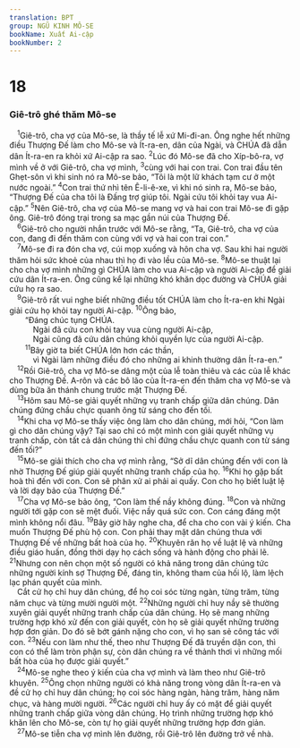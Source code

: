 ```yaml
---
translation: BPT
group: NGŨ KINH MÔ-SE
bookName: Xuất Ai-cập 
bookNumber: 2
---
```


<div class="title"><h1>18</h1><h3>Giê-trô ghé thăm Mô-se</h3></div>
<span class="verse xu_18_1"> <sup>1</sup>Giê-trô, cha vợ của Mô-se, là thầy tế lễ xứ Mi-đi-an. Ông nghe hết những điều Thượng Đế làm cho Mô-se và Ít-ra-en, dân của Ngài, và CHÚA đã dẫn dân Ít-ra-en ra khỏi xứ Ai-cập ra sao.</span>
<span class="verse xu_18_2"><sup>2</sup>Lúc đó Mô-se đã cho Xíp-bô-ra, vợ mình về ở với Giê-trô, cha vợ mình,</span>
<span class="verse xu_18_3"><sup>3</sup>cùng với hai con trai. Con trai đầu tên Ghẹt-sôn vì khi sinh nó ra Mô-se bảo, “Tôi là một lữ khách tạm cư ở một nước ngoài.”</span>
<span class="verse xu_18_4"><sup>4</sup>Con trai thứ nhì tên Ê-li-ê-xe, vì khi nó sinh ra, Mô-se bảo, “Thượng Đế của cha tôi là Đấng trợ giúp tôi. Ngài cứu tôi khỏi tay vua Ai-cập.”</span>
<span class="verse xu_18_5"><sup>5</sup>Nên Giê-trô, cha vợ của Mô-se mang vợ và hai con trai Mô-se đi gặp ông. Giê-trô đóng trại trong sa mạc gần núi của Thượng Đế.<br/></span>
<span class="verse xu_18_6"> <sup>6</sup>Giê-trô cho người nhắn trước với Mô-se rằng, “Ta, Giê-trô, cha vợ của con, đang đi đến thăm con cùng với vợ và hai con trai con.”<br/></span>
<span class="verse xu_18_7"> <sup>7</sup>Mô-se đi ra đón cha vợ, cúi mọp xuống và hôn cha vợ. Sau khi hai người thăm hỏi sức khoẻ của nhau thì họ đi vào lều của Mô-se.</span>
<span class="verse xu_18_8"><sup>8</sup>Mô-se thuật lại cho cha vợ mình những gì CHÚA làm cho vua Ai-cập và người Ai-cập để giải cứu dân Ít-ra-en. Ông cũng kể lại những khó khăn dọc đường và CHÚA giải cứu họ ra sao.<br/></span>
<span class="verse xu_18_9"> <sup>9</sup>Giê-trô rất vui nghe biết những điều tốt CHÚA làm cho Ít-ra-en khi Ngài giải cứu họ khỏi tay người Ai-cập.</span>
<span class="verse xu_18_10"><sup>10</sup>Ông bảo,<br/>  “Đáng chúc tụng CHÚA.<br/>   Ngài đã cứu con khỏi tay vua cùng người Ai-cập,<br/>   Ngài cũng đã cứu dân chúng khỏi quyền lực của người Ai-cập.<br/></span>
<span class="verse xu_18_11">  <sup>11</sup>Bây giờ ta biết CHÚA lớn hơn các thần,<br/>   vì Ngài làm những điều đó cho những ai khinh thường dân Ít-ra-en.”<br/></span>
<span class="verse xu_18_12"> <sup>12</sup>Rồi Giê-trô, cha vợ Mô-se dâng một của lễ toàn thiêu và các của lễ khác cho Thượng Đế. A-rôn và các bô lão của Ít-ra-en đến thăm cha vợ Mô-se và dùng bữa ăn thánh chung trước mặt Thượng Đế.<br/></span>
<span class="verse xu_18_13"> <sup>13</sup>Hôm sau Mô-se giải quyết những vụ tranh chấp giữa dân chúng. Dân chúng đứng chầu chực quanh ông từ sáng cho đến tối.<br/></span>
<span class="verse xu_18_14"> <sup>14</sup>Khi cha vợ Mô-se thấy việc ông làm cho dân chúng, mới hỏi, “Con làm gì cho dân chúng vậy? Tại sao chỉ có một mình con giải quyết những vụ tranh chấp, còn tất cả dân chúng thì chỉ đứng chầu chực quanh con từ sáng đến tối?”<br/></span>
<span class="verse xu_18_15"> <sup>15</sup>Mô-se giải thích cho cha vợ mình rằng, “Sở dĩ dân chúng đến với con là nhờ Thượng Đế giúp giải quyết những tranh chấp của họ.</span>
<span class="verse xu_18_16"><sup>16</sup>Khi họ gặp bất hoà thì đến với con. Con sẽ phân xử ai phải ai quấy. Con cho họ biết luật lệ và lời dạy bảo của Thượng Đế.”<br/></span>
<span class="verse xu_18_17"> <sup>17</sup>Cha vợ Mô-se bảo ông, “Con làm thế nầy không đúng.</span>
<span class="verse xu_18_18"><sup>18</sup>Con và những người tới gặp con sẽ mệt đuối. Việc nầy quá sức con. Con cáng đáng một mình không nổi đâu.</span>
<span class="verse xu_18_19"><sup>19</sup>Bây giờ hãy nghe cha, để cha cho con vài ý kiến. Cha muốn Thượng Đế phù hộ con. Con phải thay mặt dân chúng thưa với Thượng Đế về những bất hoà của họ.</span>
<span class="verse xu_18_20"><sup>20</sup>Khuyên răn họ về luật lệ và những điều giáo huấn, đồng thời dạy họ cách sống và hành động cho phải lẽ.</span>
<span class="verse xu_18_21"><sup>21</sup>Nhưng con nên chọn một số người có khả năng trong dân chúng tức những người kính sợ Thượng Đế, đáng tin, không tham của hối lộ, làm lệch lạc phán quyết của mình.<br/> Cắt cử họ chỉ huy dân chúng, để họ coi sóc từng ngàn, từng trăm, từng năm chục và từng mười người một.</span>
<span class="verse xu_18_22"><sup>22</sup>Những người chỉ huy nầy sẽ thường xuyên giải quyết những tranh chấp của dân chúng. Họ sẽ mang những trường hợp khó xử đến con giải quyết, còn họ sẽ giải quyết những trường hợp đơn giản. Do đó sẽ bớt gánh nặng cho con, vì họ san sẻ công tác với con.</span>
<span class="verse xu_18_23"><sup>23</sup>Nếu con làm như thế, theo như Thượng Đế đã truyền dặn con, thì con có thể làm tròn phận sự, còn dân chúng ra về thảnh thơi vì những mối bất hòa của họ được giải quyết.”<br/></span>
<span class="verse xu_18_24"> <sup>24</sup>Mô-se nghe theo ý kiến của cha vợ mình và làm theo như Giê-trô khuyên.</span>
<span class="verse xu_18_25"><sup>25</sup>Ông chọn những người có khả năng trong vòng dân Ít-ra-en và đề cử họ chỉ huy dân chúng; họ coi sóc hàng ngàn, hàng trăm, hàng năm chục, và hàng mười người.</span>
<span class="verse xu_18_26"><sup>26</sup>Các người chỉ huy ấy có mặt để giải quyết những tranh chấp giữa vòng dân chúng. Họ trình những trường hợp khó khăn lên cho Mô-se, còn tự họ giải quyết những trường hợp đơn giản.<br/></span>
<span class="verse xu_18_27"> <sup>27</sup>Mô-se tiễn cha vợ mình lên đường, rồi Giê-trô lên đường trở về nhà.<br/></span>
